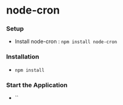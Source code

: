 # node-cron

### Setup
- Install node-cron : `npm install node-cron`

### Installation
- `npm install`

### Start the Application
- ``
